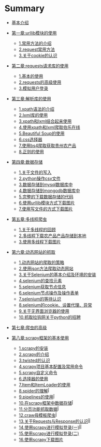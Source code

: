 # Summary

* [基本介绍](README.md)
* [第一章:urllib模块的使用](chapter01/0.md)
  * [1.常用方法的介绍](chapter01/01.md)
  * [2.request常用方法](chapter01/02.md)
  * [3.关于cookie的认识](chapter01/03.md)
* [第二章:requests请求库的使用](chapter02/0.md)
  * [1.基本的使用](chapter02/01.md)
  * [2.requests的高级使用](chapter02/02.md)
  * [3.模拟用户登录](chapter02/03.md)

* [第三章:解析库的使用](chapter03/0.md)
  * [1.xpath语法的介绍](chapter03/01.md)
  * [2.lxml库的使用](chapter03/02.md)
  * [3.xpath和lxml结合起来使用](chapter03/03.md)
  * [4.使用xpath和lxml爬取伯乐在线](chapter03/04.md)
  * [5.Beautiful Soup的使用](chapter03/05.md)
  * [6.css选择器](chapter03/06.md)
  * [7.使用bs4爬取获取贵州农产品](chapter03/07.md)
  * [8.正则的使用](chapter03/08.md)

* [第四章:数据存储](chapter04/0.md)
  * [1.关于文件的写入](chapter04/01.md)
  * [2.python操作csv文件](chapter04/02.md)
  * [3.数据存储到mysql数据库中](chapter04/03.md)
  * [4.数据存储到mongodb数据库中](chapter04/04.md)
  * [5.完整的下载数据存储的代码](chapter04/05.md)
  * [6.使用urllib模块方式下载图片](chapter04/06.md)
  * [7.使用写文件的方式下载图片](chapter04/07.md)

* [第五章:多线程爬虫](chapter05/0.md)
  * [1.关于多线程的回顾](chapter05/01.md)
  * [2.多线程下载农产品产品存储到本地](chapter05/02.md)
  * [3.使用多线程下载图片](chapter05/03.md)

* [第六章:动态网站的抓取](chapter06/0.md)
  * [1.动态网站的爬取的策略](chapter06/01.md)
  * [2.使用json方法爬取动态网站](chapter06/02.md)
  * [3.关于Selenium的基本介绍及环境的安装](chapter06/03.md)
  * [4.selenium的查找元素](chapter06/04.md)
  * [5.selenium获取节点信息](chapter06/05.md)
  * [6.selenium节点操作及操作表单](chapter06/06.md)
  * [7.selenium的等待认识](chapter06/07.md)
  * [8.selenium的cookie、设置代理、异常](chapter06/08.md)
  * [9.关于无界面浏览器的使用](chapter06/09.md)
  * [10.抓取拉钩网关于python的招聘](chapter06/10.md)

* [第七章:爬虫的高级](chapter07/0.md)

* [第八章:scrapy框架的基本使用](chapter08/0.md)
  * [1.scrapy的安装](chapter08/01.md)
  * [2.scrapy的介绍](chapter08/02.md)
  * [3.twisted的认识](chapter08/03.md)
  * [4.scrapy项目基本配置及常用命令](chapter08/04.md)
  * [5.scrapy自定义命令](chapter08/05.md)
  * [6.选择器的使用](chapter08/06.md)
  * [7.Item和ItemLoader的使用](chapter08/07.md)
  * [8.spider的理解](chapter08/08.md)Î
  * [9.pipelines的使用](chapter08/09.md)Î
  * [10.在scrapy框架中数据存储](chapter08/10.md)Î
  * [11.分页功能抓取数据](chapter08/11.md)Î
  * [12.craw母模板爬虫](chapter08/12.md)Î
  * [13.关于Requests与Response的认识](chapter08/13.md)ÎÎ
  * [14.使用scrapy进行模拟登录(一)](chapter08/14.md)ÎÎ
  * [15.使用scrapy进行模拟登录(二)](chapter08/15.md)
  * [16.使用scrapy下载图片](chapter08/16.md)
